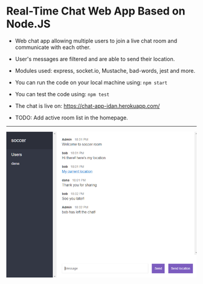 # Real-Time Chat Web App Based on Node.JS

*  Web chat app allowing multiple users to join a live chat room and communicate with each other.
*  User's messages are filtered and are able to send their location.
*  Modules used: express, socket.io, Mustache, bad-words, jest and more.
*  You can run the code on your local machine using: `npm start`
*  You can test the code using: `npm test`

* The chat is live on: https://chat-app-idan.herokuapp.com/
* TODO: Add active room list in the homepage.
---


![alt text](https://github.com/idanrk/Web_Chat_App/blob/main/readme_display/Display.PNG "Chat app display")

